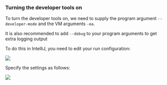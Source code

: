 ###  Turning the developer tools on

To turn the developer tools on, we need to supply the program argument `--developer-mode` and
the VM arguments `-ea`.

It is also recommended to add `--debug` to your program arguments to get extra logging output

To do this in IntelliJ, you need to edit your run configuration:

![](https://i.imgur.com/6AUCi9E.png)

Specify the settings as follows:

![](https://puu.sh/AJGze/376d472dfc.png)